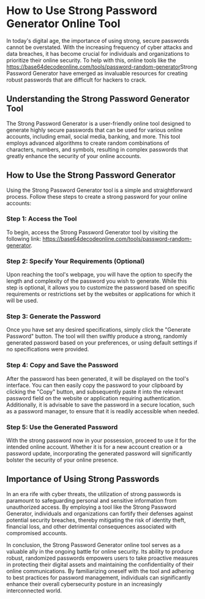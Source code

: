 How to Use Strong Password Generator Online Tool
================================================

In today's digital age, the importance of using strong, secure passwords cannot be overstated. With the increasing frequency of cyber attacks and data breaches, it has become crucial for individuals and organizations to prioritize their online security. To help with this, online tools like the <https://base64decodeonline.com/tools/password-random-generator>Strong Password Generator have emerged as invaluable resources for creating robust passwords that are difficult for hackers to crack.

Understanding the Strong Password Generator Tool
------------------------------------------------

The Strong Password Generator is a user-friendly online tool designed to generate highly secure passwords that can be used for various online accounts, including email, social media, banking, and more. This tool employs advanced algorithms to create random combinations of characters, numbers, and symbols, resulting in complex passwords that greatly enhance the security of your online accounts.

How to Use the Strong Password Generator
----------------------------------------

Using the Strong Password Generator tool is a simple and straightforward process. Follow these steps to create a strong password for your online accounts:

### Step 1: Access the Tool

To begin, access the Strong Password Generator tool by visiting the following link: <https://base64decodeonline.com/tools/password-random-generator>.

### Step 2: Specify Your Requirements (Optional)

Upon reaching the tool's webpage, you will have the option to specify the length and complexity of the password you wish to generate. While this step is optional, it allows you to customize the password based on specific requirements or restrictions set by the websites or applications for which it will be used.

### Step 3: Generate the Password

Once you have set any desired specifications, simply click the "Generate Password" button. The tool will then swiftly produce a strong, randomly generated password based on your preferences, or using default settings if no specifications were provided.

### Step 4: Copy and Save the Password

After the password has been generated, it will be displayed on the tool's interface. You can then easily copy the password to your clipboard by clicking the "Copy" button, and subsequently paste it into the relevant password field on the website or application requiring authentication. Additionally, it is advisable to save the password in a secure location, such as a password manager, to ensure that it is readily accessible when needed.

### Step 5: Use the Generated Password

With the strong password now in your possession, proceed to use it for the intended online account. Whether it is for a new account creation or a password update, incorporating the generated password will significantly bolster the security of your online presence.

Importance of Using Strong Passwords
------------------------------------

In an era rife with cyber threats, the utilization of strong passwords is paramount to safeguarding personal and sensitive information from unauthorized access. By employing a tool like the Strong Password Generator, individuals and organizations can fortify their defenses against potential security breaches, thereby mitigating the risk of identity theft, financial loss, and other detrimental consequences associated with compromised accounts.

In conclusion, the Strong Password Generator online tool serves as a valuable ally in the ongoing battle for online security. Its ability to produce robust, randomized passwords empowers users to take proactive measures in protecting their digital assets and maintaining the confidentiality of their online communications. By familiarizing oneself with the tool and adhering to best practices for password management, individuals can significantly enhance their overall cybersecurity posture in an increasingly interconnected world.